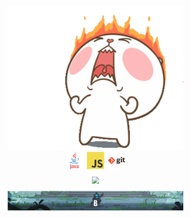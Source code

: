 <div id="header" align="center">
   <img src="https://github.com/pooperdoop/pooperdoop/blob/main/angry-screaming.gif" width="400"/>
</div>
<div align="center">
  <img src="https://github.com/devicons/devicon/blob/master/icons/java/java-original-wordmark.svg" title="Java" alt="Java" width="40" height="40"/>&nbsp;
  <img src="https://github.com/devicons/devicon/blob/master/icons/javascript/javascript-original.svg" title="JavaScript" alt="JavaScript" width="40" height="40"/>&nbsp; 
  <img src="https://github.com/devicons/devicon/blob/master/icons/git/git-original-wordmark.svg" title="Git" **alt="Git" width="40" height="40"/>
</div>

<div align="center">

  ![](https://komarev.com/ghpvc/?username=pooperdoop&&color=033E3E&style=flat-square&abbreviated=true)

</div>

<div align="center">

  <img src="https://github.com/pooperdoop/pooperdoop/blob/main/background-2-ezgif.com-crop.gif" width="400"/>

</div>
